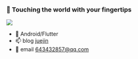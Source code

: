 ### 👋 Touching the world with your fingertips



  ![](https://github-readme-stats.vercel.app/api?username=fuusy)
- 🌱 Android/Flutter   
- 📫 blog [juejin](https://juejin.cn/user/1556564197255975)    
- 💬 email 643432857@qq.com    

